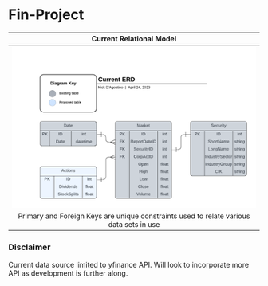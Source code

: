 # Fin-Project
| Current Relational Model |
|:--:|
|![](ERD/SnP500.png)|
|Primary and Foreign Keys are unique constraints used to relate various data sets in use|


### Disclaimer
Current data source limited to yfinance API. Will look to incorporate more API as development is further along.